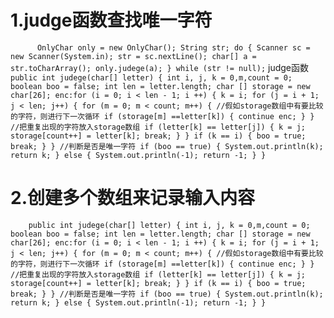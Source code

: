 # 1.judge函数查找唯一字符
`       OnlyChar only = new OnlyChar();
        String str;
        do {
            Scanner sc = new Scanner(System.in);
            str = sc.nextLine();
            char[] a = str.toCharArray();
            only.judege(a);
        } while (str != null);
        `
    judge函数
`    public int judege(char[] letter) {
        int i, j, k = 0,m,count = 0;
        boolean boo = false;
        int len = letter.length;
        char [] storage = new char[26];
        enc:for (i = 0; i < len - 1; i ++) {
            k = i;
            for (j = i + 1; j < len; j++) {
                for (m = 0; m < count; m++) {
                    //假如storage数组中有要比较的字符，则进行下一次循环
                    if (storage[m] ==letter[k]) {
                        continue enc;
                    }
                }
                //把重复出现的字符放入storage数组
                if (letter[k] == letter[j]) {
                    k = j;
                    storage[count++] = letter[k];
                    break;
                }
            }
            if (k == i) {
                boo = true;
                break;
            }
        }
        //判断是否是唯一字符
        if (boo == true) {
            System.out.println(k);
            return k;
        }
        else {
            System.out.println(-1);
            return -1;
        }
    }`
# 2.创建多个数组来记录输入内容
`    public int judege(char[] letter) {
        int i, j, k = 0,m,count = 0;
        boolean boo = false;
        int len = letter.length;
        char [] storage = new char[26];
        enc:for (i = 0; i < len - 1; i ++) {
            k = i;
            for (j = i + 1; j < len; j++) {
                for (m = 0; m < count; m++) {
                    //假如storage数组中有要比较的字符，则进行下一次循环
                    if (storage[m] ==letter[k]) {
                        continue enc;
                    }
                }
                //把重复出现的字符放入storage数组
                if (letter[k] == letter[j]) {
                    k = j;
                    storage[count++] = letter[k];
                    break;
                }
            }
            if (k == i) {
                boo = true;
                break;
            }
        }
        //判断是否是唯一字符
        if (boo == true) {
            System.out.println(k);
            return k;
        }
        else {
            System.out.println(-1);
            return -1;
        }
    }`



